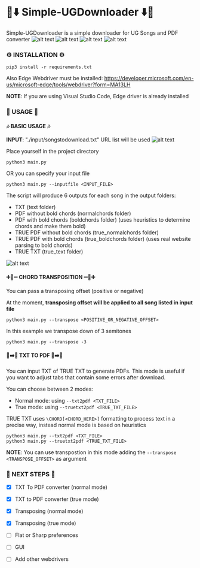 # 🎸⬇️ Simple-UGDownloader ⬇️🎸
Simple-UGDownloader is a simple downloader for UG Songs and PDF converter
![alt text](images/execution.png)
![alt text](images/output2.png)
![alt text](images/output0.png)
![alt text](images/output1.png)

### ⚙️ INSTALLATION ⚙️

```
pip3 install -r requirements.txt
```
Also Edge Webdriver must be installed: https://developer.microsoft.com/en-us/microsoft-edge/tools/webdriver?form=MA13LH

**NOTE**: If you are using Visual Studio Code, Edge driver is already installed

### 💎 USAGE 💎

#### 🎶 BASIC USAGE 🎶

**INPUT**: "./input/songstodownload.txt" URL list will be used
![alt text](images/input.png)

Place yourself in the project directory

```
python3 main.py
```

OR you can specify your input file

```
python3 main.py --inputfile <INPUT_FILE>
```


The script will produce 6 outputs for each song in the output folders:
* TXT (text folder)
* PDF without bold chords (normalchords folder)
* PDF with bold chords (boldchords folder) (uses heuristics to determine chords and make them bold)
* TRUE PDF without bold chords (true_normalchords folder)
* TRUE PDF with bold chords (true_boldchords folder) (uses real website parsing to bold chords)
* TRUE TXT (true_text folder)

![alt text](images/outputfolders.png)


#### ➕🎵➖ CHORD TRANSPOSITION ➖🎵➕
You can pass a transposing offset (positive or negative)

At the moment, **transposing offset will be applied to all song listed in input file**

```
python3 main.py --transpose <POSITIVE_OR_NEGATIVE_OFFSET>
```

In this example we transpose down of 3 semitones
```
python3 main.py --transpose -3
```

#### 📄➡️📜 TXT TO PDF 📄➡️📜

You can input TXT of TRUE TXT to generate PDFs. This mode is useful if you want to adjust tabs that contain some errors after download.

You can choose between 2 modes:
* Normal mode: using ```--txt2pdf <TXT_FILE>```
* True mode: using ```--truetxt2pdf <TRUE_TXT_FILE>```

TRUE TXT uses ```\CHORD[<CHORD_HERE>]``` formatting to process text in a precise way, instead normal mode is based on heuristics

```
python3 main.py --txt2pdf <TXT_FILE>
python3 main.py --truetxt2pdf <TRUE_TXT_FILE>
```

**NOTE**: You can use transpostion in this mode adding the ```--transpose <TRANSPOSE_OFFSET>``` as argument

### 🔮 NEXT STEPS 🔮
* [X] TXT To PDF converter (normal mode)
* [X] TXT to PDF converter (true mode)
* [X] Transposing (normal mode)
* [X] Transposing (true mode)
* [ ] Flat or Sharp preferences
* [ ] GUI
* [ ] Add other webdrivers


